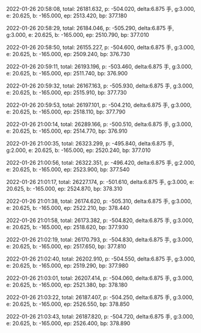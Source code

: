 2022-01-26 20:58:08, total: 26181.632, p: -504.020, delta:6.875 手, g:3.000, e: 20.625, b: -165.000, ep: 2513.420, bp: 377.180

2022-01-26 20:58:29, total: 26184.046, p: -505.290, delta:6.875 手, g:3.000, e: 20.625, b: -165.000, ep: 2510.790, bp: 377.010

2022-01-26 20:58:50, total: 26155.227, p: -504.600, delta:6.875 手, g:3.000, e: 20.625, b: -165.000, ep: 2509.240, bp: 376.730

2022-01-26 20:59:11, total: 26193.196, p: -503.460, delta:6.875 手, g:3.000, e: 20.625, b: -165.000, ep: 2511.740, bp: 376.900

2022-01-26 20:59:32, total: 26167.163, p: -505.930, delta:6.875 手, g:3.000, e: 20.625, b: -165.000, ep: 2515.910, bp: 377.730

2022-01-26 20:59:53, total: 26197.101, p: -504.210, delta:6.875 手, g:3.000, e: 20.625, b: -165.000, ep: 2518.110, bp: 377.790

2022-01-26 21:00:14, total: 26289.166, p: -500.510, delta:6.875 手, g:3.000, e: 20.625, b: -165.000, ep: 2514.770, bp: 376.910

2022-01-26 21:00:35, total: 26323.299, p: -495.840, delta:6.875 手, g:2.000, e: 20.625, b: -165.000, ep: 2520.240, bp: 377.010

2022-01-26 21:00:56, total: 26322.351, p: -496.420, delta:6.875 手, g:2.000, e: 20.625, b: -165.000, ep: 2523.900, bp: 377.540

2022-01-26 21:01:17, total: 26227.174, p: -501.610, delta:6.875 手, g:3.000, e: 20.625, b: -165.000, ep: 2524.870, bp: 378.310

2022-01-26 21:01:38, total: 26174.620, p: -505.310, delta:6.875 手, g:3.000, e: 20.625, b: -165.000, ep: 2522.210, bp: 378.440

2022-01-26 21:01:58, total: 26173.382, p: -504.820, delta:6.875 手, g:3.000, e: 20.625, b: -165.000, ep: 2518.620, bp: 377.930

2022-01-26 21:02:19, total: 26170.793, p: -504.830, delta:6.875 手, g:3.000, e: 20.625, b: -165.000, ep: 2517.650, bp: 377.810

2022-01-26 21:02:40, total: 26202.910, p: -504.550, delta:6.875 手, g:3.000, e: 20.625, b: -165.000, ep: 2519.290, bp: 377.980

2022-01-26 21:03:01, total: 26207.414, p: -504.060, delta:6.875 手, g:3.000, e: 20.625, b: -165.000, ep: 2521.380, bp: 378.180

2022-01-26 21:03:22, total: 26187.407, p: -504.250, delta:6.875 手, g:3.000, e: 20.625, b: -165.000, ep: 2526.550, bp: 378.850

2022-01-26 21:03:43, total: 26187.820, p: -504.720, delta:6.875 手, g:3.000, e: 20.625, b: -165.000, ep: 2526.400, bp: 378.890